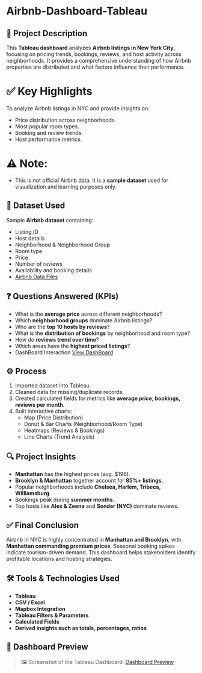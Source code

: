 # Airbnb-Dashboard-Tableau

## 📘 Project Description

This **Tableau dashboard** analyzes **Airbnb listings in New York City**, focusing on pricing trends, bookings, reviews, and host activity across neighborhoods. It provides a comprehensive understanding of how Airbnb properties are distributed and what factors influence their performance.  

# ✅ Key Highlights
To analyze Airbnb listings in NYC and provide insights on:  
- Price distribution across neighborhoods.  
- Most popular room types.  
- Booking and review trends.  
- Host performance metrics.

# ⚠️ **Note**: 
- This is not official Airbnb data. It is a **sample dataset** used for visualization and learning purposes only. 

## 📁 Dataset Used

Sample **Airbnb dataset** containing:  
- Listing ID  
- Host details  
- Neighborhood & Neighborhood Group  
- Room type  
- Price  
- Number of reviews  
- Availability and booking details
- <a href="https://github.com/ParagSakat-eng/Airbnb-Dashboard-Tableau/blob/main/AB_NYC_2019.csv"> Airbnb Data Files </a>

## ❓ Questions Answered (KPIs)
- What is the **average price** across different neighborhoods?  
- Which **neighborhood groups** dominate Airbnb listings?  
- Who are the **top 10 hosts by reviews**?  
- What is the **distribution of bookings** by neighborhood and room type?  
- How do **reviews trend over time**?  
- Which areas have the **highest priced listings**?
- DashBoard Interaction <a href="https://github.com/ParagSakat-eng/Airbnb-Dashboard-Tableau/blob/main/AirBnb_DashBoard.PNG"> View DashBoard </a>

## ⚙️ Process
1. Imported dataset into Tableau.  
2. Cleaned data for missing/duplicate records.  
3. Created calculated fields for metrics like **average price, bookings, reviews per month**.  
4. Built interactive charts:  
   - Map (Price Distribution)  
   - Donut & Bar Charts (Neighborhood/Room Type)  
   - Heatmaps (Reviews & Bookings)  
   - Line Charts (Trend Analysis)
  
## 🔍 Project Insights
- **Manhattan** has the highest prices (avg. $196).  
- **Brooklyn & Manhattan** together account for **85%+ listings**.  
- Popular neighborhoods include **Chelsea, Harlem, Tribeca, Williamsburg**.  
- Bookings peak during **summer months**.  
- Top hosts like **Alex & Zeena** and **Sonder (NYC)** dominate reviews.

## ✅ Final Conclusion
Airbnb in NYC is highly concentrated in **Manhattan and Brooklyn**, with **Manhattan commanding premium prices**. Seasonal booking spikes indicate tourism-driven demand. This dashboard helps stakeholders identify profitable locations and hosting strategies.  

## 🛠️ Tools & Technologies Used
- **Tableau**          
- **CSV / Excel**     
- **Mapbox Integration** 
- **Tableau Filters & Parameters**
- **Calculated Fields**
- **Derived insights such as totals, percentages, ratios**


## 📸 Dashboard Preview

> 🖼️ Screenshot of the Tableau Dashboard: <a href="https://github.com/ParagSakat-eng/Airbnb-Dashboard-Tableau/blob/main/AirBnb_DashBoard.PNG"> Dashboard Preview </a>

